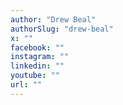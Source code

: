 ```yaml
---
author: "Drew Beal"
authorSlug: "drew-beal"
x: ""
facebook: ""
instagram: ""
linkedin: ""
youtube: ""
url: ""
---
```

